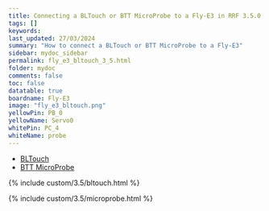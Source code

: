 ```yaml
---
title: Connecting a BLTouch or BTT MicroProbe to a Fly-E3 in RRF 3.5.0 Onwards
tags: []
keywords: 
last_updated: 27/03/2024
summary: "How to connect a BLTouch or BTT MicroProbe to a Fly-E3"
sidebar: mydoc_sidebar
permalink: fly_e3_bltouch_3_5.html
folder: mydoc
comments: false
toc: false
datatable: true
boardname: Fly-E3
image: "fly_e3_bltouch.png"
yellowPin: PB_0
yellowName: Servo0
whitePin: PC_4
whiteName: probe
---
```


<ul id="profileTabs" class="nav nav-tabs">
  <li class="active"><a class="noCrossRef" href="#bltouch" data-toggle="tab">BLTouch</a></li>  
	<li><a class="noCrossRef" href="#micro" data-toggle="tab">BTT MicroProbe</a></li>
</ul>
  <div class="tab-content">
<div role="tabpanel" class="tab-pane active" id="bltouch" markdown="1">

{% include custom/3.5/bltouch.html %}

</div>

<div role="tabpanel" class="tab-pane" id="micro" markdown="1">

{% include custom/3.5/microprobe.html %}

</div>

</div>
